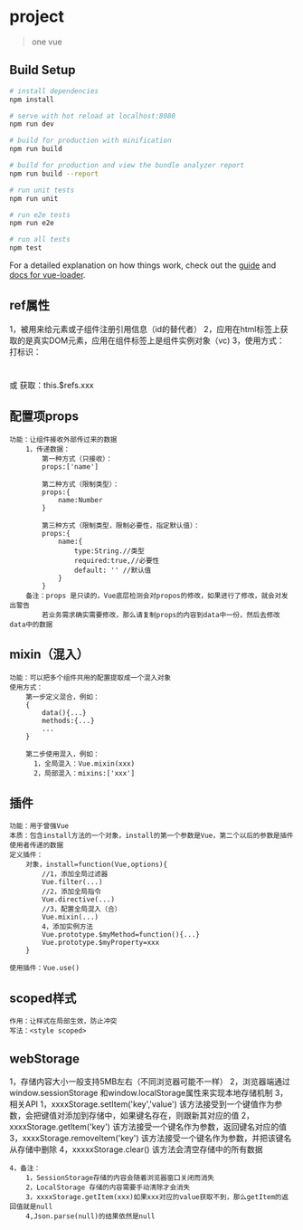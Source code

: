 # project

> one vue

## Build Setup

``` bash
# install dependencies
npm install

# serve with hot reload at localhost:8080
npm run dev

# build for production with minification
npm run build

# build for production and view the bundle analyzer report
npm run build --report

# run unit tests
npm run unit

# run e2e tests
npm run e2e

# run all tests
npm test
```

For a detailed explanation on how things work, check out the [guide](http://vuejs-templates.github.io/webpack/) and [docs for vue-loader](http://vuejs.github.io/vue-loader).

## ref属性
1，被用来给元素或子组件注册引用信息（id的替代者）
2，应用在html标签上获取的是真实DOM元素，应用在组件标签上是组件实例对象（vc)
3，使用方式：
    打标识：<h1 v-text="msg" ref="xxx"></h1>  或   <School ref="xxx"></School>
    获取：this.$refs.xxx

## 配置项props
    功能：让组件接收外部传过来的数据
        1，传递数据：
            第一种方式（只接收）：
            props:['name']

            第二种方式（限制类型）：
            props:{
                name:Number
            }

            第三种方式（限制类型，限制必要性，指定默认值）：
            props:{
                name:{
                    type:String.//类型
                    required:true,//必要性
                    default: '' //默认值
                }
            }
        备注：props 是只读的，Vue底层检测会对propos的修改，如果进行了修改，就会对发出警告
            若业务需求确实需要修改，那么请复制props的内容到data中一份，然后去修改data中的数据


            
## mixin（混入）
    功能：可以把多个组件共用的配置提取成一个混入对象
    使用方式：
        第一步定义混合，例如：
        {
            data(){...}
            methods:{...}
            ...
        }

        第二步使用混入，例如：
          1，全局混入：Vue.mixin(xxx)
          2，局部混入：mixins:['xxx']


## 插件

    功能：用于曾强Vue
    本质：包含install方法的一个对象，install的第一个参数是Vue，第二个以后的参数是插件使用者传递的数据
    定义插件：
        对象，install=function(Vue,options){
            //1，添加全局过滤器
            Vue.filter(...)
            //2，添加全局指令
            Vue.directive(...)
            //3，配置全局混入（合）
            Vue.mixin(...)
            4，添加实例方法
            Vue.prototype.$myMethod=function(){...}
            Vue.prototype.$myProperty=xxx
        }

    使用插件：Vue.use()

## scoped样式
    作用：让样式在局部生效，防止冲突
    写法：<style scoped>

## webStorage
   1，存储内容大小一般支持5MB左右（不同浏览器可能不一样）
   2，浏览器端通过window.sessionStorage 和window.localStorage属性来实现本地存储机制
   3，相关API
        1，xxxxStorage.setItem('key','value')
            该方法接受到一个键值作为参数，会把键值对添加到存储中，如果键名存在，则跟新其对应的值
        2，xxxxStorage.getItem('key')
            该方法接受一个键名作为参数，返回键名对应的值
        3，xxxxStorage.removeItem('key')
            该方法接受一个键名作为参数，并把该键名从存储中删除
        4，xxxxxStorage.clear() 
            该方法会清空存储中的所有数据


    4，备注：
        1，SessionStorage存储的内容会随着浏览器窗口关闭而消失
        2，LocalStorage 存储的内容需要手动清除才会消失
        3，xxxxStorage.getItem(xxx)如果xxx对应的value获取不到，那么getItem的返回值就是null
        4,Json.parse(null)的结果依然是null
    

